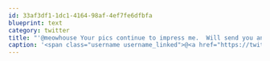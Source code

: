 ```yaml
---
id: 33af3df1-1dc1-4164-98af-4ef7fe6dfbfa
blueprint: text
category: twitter
title: "'@meowhouse Your pics continue to impress me.  Will send you an order soon if you'll ship to your neighbors up north."
caption: '<span class="username username_linked">@<a href="https://twitter.com/meowhouse" title="meowhouse">meowhouse</a></span> Your pics continue to impress me.  Will send you an order soon if you''ll ship to your neighbors up north.'
---
```

